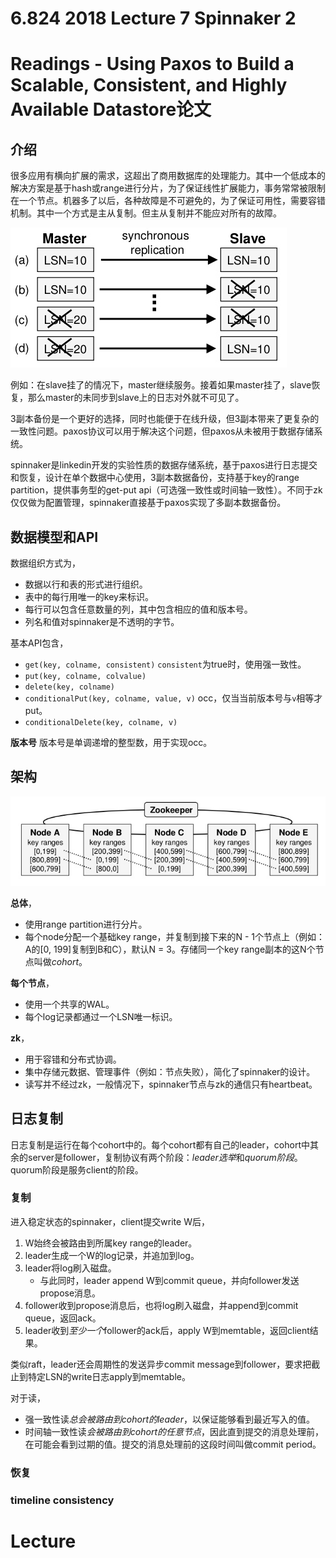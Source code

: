 # 6.824 2018 Lecture 7 Spinnaker 2
# Readings - Using Paxos to Build a Scalable, Consistent, and Highly Available Datastore论文
## 介绍
很多应用有横向扩展的需求，这超出了商用数据库的处理能力。其中一个低成本的解决方案是基于hash或range进行分片，为了保证线性扩展能力，事务常常被限制在一个节点。机器多了以后，各种故障是不可避免的，为了保证可用性，需要容错机制。其中一个方式是主从复制。但主从复制并不能应对所有的故障。

![-w221](media/15675833001721/15675833135986.jpg)

例如：在slave挂了的情况下，master继续服务。接着如果master挂了，slave恢复，那么master的未同步到slave上的日志对外就不可见了。

3副本备份是一个更好的选择，同时也能便于在线升级，但3副本带来了更复杂的一致性问题。paxos协议可以用于解决这个问题，但paxos从未被用于数据存储系统。

spinnaker是linkedin开发的实验性质的数据存储系统，基于paxos进行日志提交和恢复，设计在单个数据中心使用，3副本数据备份，支持基于key的range partition，提供事务型的get-put api（可选强一致性或时间轴一致性）。不同于zk仅仅做为配置管理，spinnaker直接基于paxos实现了多副本数据备份。

## 数据模型和API
数据组织方式为，
* 数据以行和表的形式进行组织。
* 表中的每行用唯一的key来标识。
* 每行可以包含任意数量的列，其中包含相应的值和版本号。
* 列名和值对spinnaker是不透明的字节。

基本API包含，
* `get(key, colname, consistent)`
    `consistent`为true时，使用强一致性。
* `put(key, colname, colvalue)`
* `delete(key, colname)`
* `conditionalPut(key, colname, value, v)`
    occ，仅当当前版本号与`v`相等才put。
* `conditionalDelete(key, colname, v)`

**版本号**
版本号是单调递增的整型数，用于实现occ。

## 架构
![-w335](media/15675833001721/15675833310051.jpg)

**总体**，
* 使用range partition进行分片。
* 每个node分配一个基础key range，并复制到接下来的N - 1个节点上（例如：A的[0, 199]复制到B和C），默认N = 3。存储同一个key range副本的这N个节点叫做*cohort*。

**每个节点**，
* 使用一个共享的WAL。
* 每个log记录都通过一个LSN唯一标识。

**zk**，
* 用于容错和分布式协调。
* 集中存储元数据、管理事件（例如：节点失败），简化了spinnaker的设计。
* 读写并不经过zk，一般情况下，spinnaker节点与zk的通信只有heartbeat。

## 日志复制
日志复制是运行在每个cohort中的。每个cohort都有自己的leader，cohort中其余的server是follower，复制协议有两个阶段：*leader选举*和*quorum阶段*。quorum阶段是服务client的阶段。

### 复制
进入稳定状态的spinnaker，client提交write W后，
1. W始终会被路由到所属key range的leader。
2. leader生成一个W的log记录，并追加到log。
3. leader将log刷入磁盘。
    * 与此同时，leader append W到commit queue，并向follower发送propose消息。
4. follower收到propose消息后，也将log刷入磁盘，并append到commit queue，返回ack。
5. leader收到*至少一个*follower的ack后，apply W到memtable，返回client结果。

类似raft，leader还会周期性的发送异步commit message到follower，要求把截止到特定LSN的write日志apply到memtable。

对于读，
* 强一致性读*总会被路由到cohort的leader*，以保证能够看到最近写入的值。
* 时间轴一致性读*会被路由到cohort的任意节点*，因此直到提交的消息处理前，在可能会看到过期的值。提交的消息处理前的这段时间叫做commit period。

### 恢复

### timeline consistency

# Lecture
